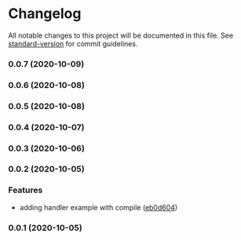 # Changelog

All notable changes to this project will be documented in this file. See [standard-version](https://github.com/conventional-changelog/standard-version) for commit guidelines.

### 0.0.7 (2020-10-09)

### 0.0.6 (2020-10-08)

### 0.0.5 (2020-10-08)

### 0.0.4 (2020-10-07)

### 0.0.3 (2020-10-06)

### 0.0.2 (2020-10-05)


### Features

* adding handler example with compile ([eb0d604](https://github.com/JordanSinko/the-autoscaling-kinesis-stream/commit/eb0d604f90edbd1e9c8ec93c6d516aa4322096ba))

### 0.0.1 (2020-10-05)
